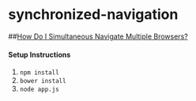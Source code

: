 # synchronized-navigation

##[How Do I Simultaneous Navigate Multiple Browsers? ](http://blog.theodybrothers.com/2015/03/how-do-i-simultaneous-navigate-multiple.html)

#### Setup Instructions
1. `npm install`
2. `bower install`
3. `node app.js`